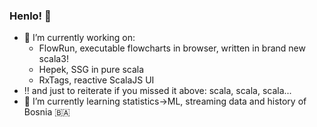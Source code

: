 ### Henlo! 👋

- :hammer: I’m currently working on:
  - FlowRun, executable flowcharts in browser, written in brand new scala3!
  - Hepek, SSG in pure scala
  - RxTags, reactive ScalaJS UI
- :bangbang: and just to reiterate if you missed it above: scala, scala, scala...
- :blue_book: I’m currently learning statistics->ML, streaming data and history of Bosnia :bosnia_herzegovina:
